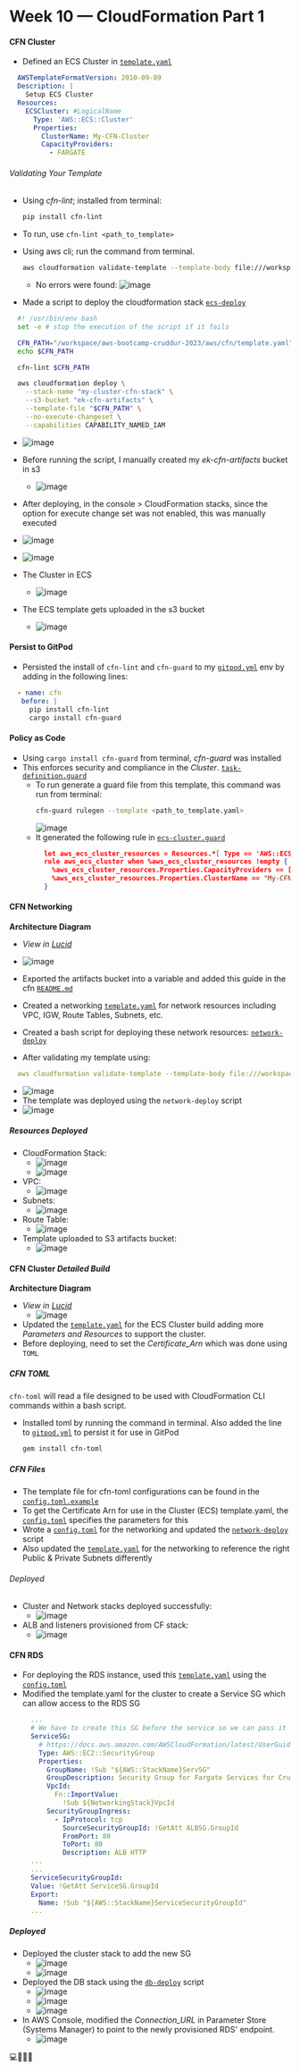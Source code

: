 # Week 10 — CloudFormation Part 1

#### CFN Cluster
- Defined an ECS Cluster in [`template.yaml`](https://github.com/erdookuhwa/aws-bootcamp-cruddur-2023/blob/b2a8dad860147dccce1f6823e40755af8c02b928/aws/cfn/ecs/template.yaml)
```yml
  AWSTemplateFormatVersion: 2010-09-09
  Description: |
    Setup ECS Cluster
  Resources:
    ECSCluster: #LogicalName
      Type: 'AWS::ECS::Cluster'
      Properties:
        ClusterName: My-CFN-Cluster
        CapacityProviders:
          - FARGATE
```
###### Validating Your Template
- Using _cfn-lint_; installed from terminal:
  ```sh
  pip install cfn-lint
  ```
- To run, use `cfn-lint <path_to_template>`
- Using aws cli; run the command from terminal.
  ```sh
  aws cloudformation validate-template --template-body file:///workspace/aws-bootcamp-cruddur-2023/aws/cfn/ecs/template.yaml
  ```
  - No errors were found:
  ![image](https://github.com/erdookuhwa/aws-bootcamp-cruddur-2023/blob/main/_docs/assets/Week10_validateCFNTemplate.png)
  
- Made a script to deploy the cloudformation stack [`ecs-deploy`](https://github.com/erdookuhwa/aws-bootcamp-cruddur-2023/blob/b2a8dad860147dccce1f6823e40755af8c02b928/bin/cfn/ecs-deploy)
```sh
  #! /usr/bin/env bash
  set -e # stop the execution of the script if it fails

  CFN_PATH="/workspace/aws-bootcamp-cruddur-2023/aws/cfn/template.yaml"
  echo $CFN_PATH

  cfn-lint $CFN_PATH

  aws cloudformation deploy \
    --stack-name "my-cluster-cfn-stack" \
    --s3-bucket "ek-cfn-artifacts" \
    --template-file "$CFN_PATH" \
    --no-execute-changeset \
    --capabilities CAPABILITY_NAMED_IAM
```
  - ![image](https://github.com/erdookuhwa/aws-bootcamp-cruddur-2023/blob/main/_docs/assets/Week10_cfnDeploy.png)
  - Before running the script, I manually created my _ek-cfn-artifacts_ bucket in s3
    - ![image](https://github.com/erdookuhwa/aws-bootcamp-cruddur-2023/blob/main/_docs/assets/Week10_cfnBucket.png)

 
 - After deploying, in the console > CloudFormation stacks, since the option for execute change set was not enabled, this was manually executed
  - ![image](https://github.com/erdookuhwa/aws-bootcamp-cruddur-2023/blob/main/_docs/assets/Week10_cfnECSClusterCreating.png)
  - ![image](https://github.com/erdookuhwa/aws-bootcamp-cruddur-2023/blob/main/_docs/assets/Week10_cfnExecuteChangeSet.png)
- The Cluster in ECS
  - ![image](https://github.com/erdookuhwa/aws-bootcamp-cruddur-2023/blob/14aa6ec9af2edef89f46fde3d7085de5177eff46/_docs/assets/Week10-11_ECSClusterCFN.png)
- The ECS template gets uploaded in the s3 bucket
  - ![image](https://github.com/erdookuhwa/aws-bootcamp-cruddur-2023/blob/main/_docs/assets/Week10_templateInS3.png)
 #### Persist to GitPod
 - Persisted the install of `cfn-lint` and `cfn-guard` to my [`gitpod.yml`](https://github.com/erdookuhwa/aws-bootcamp-cruddur-2023/blob/49a423d37bd879818006158efd05772e8dd7e71a/.gitpod.yml) env by adding in the following lines:
 ```yml
   - name: cfn
    before: |
      pip install cfn-lint
      cargo install cfn-guard
  ```
  
#### Policy as Code
- Using `cargo install cfn-guard` from terminal, _cfn-guard_ was installed
- This enforces security and compliance in the _Cluster_. [`task-definition.guard`]()
  - To run generate a guard file from this template, this command was run from terminal:
    ```sh
    cfn-guard rulegen --template <path_to_template.yaml>
    ```
    ![image](https://github.com/erdookuhwa/aws-bootcamp-cruddur-2023/blob/main/_docs/assets/Week10_cfnGuard.png)
  - It generated the following rule in [`ecs-cluster.guard`](https://github.com/erdookuhwa/aws-bootcamp-cruddur-2023/blob/b2a8dad860147dccce1f6823e40755af8c02b928/aws/cfn/ecs/ecs-cluster.guard)
    ```json
      let aws_ecs_cluster_resources = Resources.*[ Type == 'AWS::ECS::Cluster' ]
      rule aws_ecs_cluster when %aws_ecs_cluster_resources !empty {
        %aws_ecs_cluster_resources.Properties.CapacityProviders == ["FARGATE"]
        %aws_ecs_cluster_resources.Properties.ClusterName == "My-CFN-Cluster"
      }
    ```
  
 #### CFN Networking
 **Architecture Diagram**
 - _View in [Lucid](https://lucid.app/lucidchart/841c461f-d3f2-425d-9377-12e213a703ae/edit?viewport_loc=-1463%2C-232%2C3204%2C1662%2C0_0&invitationId=inv_fdceca6f-ee19-4f0b-9072-6d3488ebf139)_
  - ![image](https://github.com/erdookuhwa/aws-bootcamp-cruddur-2023/blob/main/_docs/assets/Week10-11_architecture_Network-Layer.png)

 - Exported the artifacts bucket into a variable and added this guide in the cfn [`README.md`](https://github.com/erdookuhwa/aws-bootcamp-cruddur-2023/blob/b2a8dad860147dccce1f6823e40755af8c02b928/aws/cfn/Readme.md)
 - Created a networking [`template.yaml`](https://github.com/erdookuhwa/aws-bootcamp-cruddur-2023/blob/b2a8dad860147dccce1f6823e40755af8c02b928/aws/cfn/ecs/template.yaml) for network resources including VPC, IGW, Route Tables, Subnets, etc.
 - Created a bash script for deploying these network resources: [`network-deploy`](https://github.com/erdookuhwa/aws-bootcamp-cruddur-2023/blob/b2a8dad860147dccce1f6823e40755af8c02b928/bin/cfn/network-deploy)
 - After validating my template using:
  ```yml
    aws cloudformation validate-template --template-body file:///workspace/aws-bootcamp-cruddur-2023/aws/cfn/ecs/template.yaml
  ```
  - ![image](https://github.com/erdookuhwa/aws-bootcamp-cruddur-2023/blob/2a6b15b1a9519cf2db499ab4456589823ce3417f/_docs/assets/Week10-11_cfnValidateNetworking.png)
 - The template was deployed using the `network-deploy` script
  - ![image](https://github.com/erdookuhwa/aws-bootcamp-cruddur-2023/blob/2a6b15b1a9519cf2db499ab4456589823ce3417f/_docs/assets/Week10-11_cfnNetworkDeploy.png)
##### Resources Deployed
- CloudFormation Stack:
  - ![image](https://github.com/erdookuhwa/aws-bootcamp-cruddur-2023/blob/2a6b15b1a9519cf2db499ab4456589823ce3417f/_docs/assets/Week10-11_cfnNetworkStackCreating.png)
  - ![image](https://github.com/erdookuhwa/aws-bootcamp-cruddur-2023/blob/2a6b15b1a9519cf2db499ab4456589823ce3417f/_docs/assets/Week10-11_cfnNetworkStack.png)
- VPC:
  - ![image](https://github.com/erdookuhwa/aws-bootcamp-cruddur-2023/blob/2a6b15b1a9519cf2db499ab4456589823ce3417f/_docs/assets/Week10-11_cfnVPC.png)
- Subnets:
  - ![image](https://github.com/erdookuhwa/aws-bootcamp-cruddur-2023/blob/2a6b15b1a9519cf2db499ab4456589823ce3417f/_docs/assets/Week10-11_cfnSubnets.png)
- Route Table:
  - ![image](https://github.com/erdookuhwa/aws-bootcamp-cruddur-2023/blob/2a6b15b1a9519cf2db499ab4456589823ce3417f/_docs/assets/Week10-11_cfnRouteTable.png)
- Template uploaded to S3 artifacts bucket:
  - ![image](https://github.com/erdookuhwa/aws-bootcamp-cruddur-2023/blob/2a6b15b1a9519cf2db499ab4456589823ce3417f/_docs/assets/Week10-11_cfnTemplateS3.png)


#### CFN Cluster _Detailed Build_
**Architecture Diagram**
- _View in [Lucid](https://lucid.app/lucidchart/841c461f-d3f2-425d-9377-12e213a703ae/edit?viewport_loc=-1463%2C-232%2C3204%2C1662%2C0_0&invitationId=inv_fdceca6f-ee19-4f0b-9072-6d3488ebf139)_
  - ![image](https://github.com/erdookuhwa/aws-bootcamp-cruddur-2023/blob/main/_docs/assets/Week10-11_architecture_Cluster-Layer.png)
- Updated the [`template.yaml`](https://github.com/erdookuhwa/aws-bootcamp-cruddur-2023/blob/8d9ebbf431816116da34434514cc4624f6c4ee51/aws/cfn/ecs/template.yaml) for the ECS Cluster build adding more _Parameters and Resources_ to support the cluster.
- Before deploying, need to set the _Certificate_Arn_ which was done using `TOML`

##### CFN TOML
`cfn-toml` will read a file designed to be used with CloudFormation CLI commands within a bash script.
- Installed toml by running the command in terminal. Also added the line to [`gitpod.yml`](https://github.com/erdookuhwa/aws-bootcamp-cruddur-2023/blob/8d9ebbf431816116da34434514cc4624f6c4ee51/.gitpod.yml) to persist it for use in GitPod
  ```sh
  gem install cfn-toml
  ```
##### CFN Files
- The template file for cfn-toml configurations can be found in the [`config.toml.example`](https://github.com/erdookuhwa/aws-bootcamp-cruddur-2023/blob/8d9ebbf431816116da34434514cc4624f6c4ee51/aws/cfn/networking/config.toml.example)
- To get the Certificate Arn for use in the Cluster (ECS) template.yaml, the [`config.toml`](https://github.com/erdookuhwa/aws-bootcamp-cruddur-2023/blob/8d9ebbf431816116da34434514cc4624f6c4ee51/aws/cfn/ecs/config.toml) specifies the parameters for this
- Wrote a [`config.toml`](https://github.com/erdookuhwa/aws-bootcamp-cruddur-2023/blob/8d9ebbf431816116da34434514cc4624f6c4ee51/aws/cfn/networking/config.toml) for the networking and updated the [`network-deploy`](https://github.com/erdookuhwa/aws-bootcamp-cruddur-2023/blob/8d9ebbf431816116da34434514cc4624f6c4ee51/bin/cfn/network-deploy) script
- Also updated the [`template.yaml`](https://github.com/erdookuhwa/aws-bootcamp-cruddur-2023/blob/8d9ebbf431816116da34434514cc4624f6c4ee51/aws/cfn/networking/template.yaml) for the networking to reference the right Public & Private Subnets differently

###### Deployed
- Cluster and Network stacks deployed successfully:
  - ![image](https://github.com/erdookuhwa/aws-bootcamp-cruddur-2023/blob/main/_docs/assets/Week10-11_cfnCluster%26NetworkStacks.png)
- ALB and listeners provisioned from CF stack:
  - ![image](https://github.com/erdookuhwa/aws-bootcamp-cruddur-2023/blob/main/_docs/assets/Week10-11_cfnClusterALB.png)
 

#### CFN RDS
- For deploying the RDS instance, used this [`template.yaml`](https://github.com/erdookuhwa/aws-bootcamp-cruddur-2023/blob/main/aws/cfn/db/template.yaml) using the [`config.toml`](https://github.com/erdookuhwa/aws-bootcamp-cruddur-2023/blob/main/aws/cfn/db/config.toml)
- Modified the template.yaml for the cluster to create a Service SG which can allow access to the RDS SG
  ```yaml
    ...
    # We have to create this SG before the service so we can pass it to database SG
    ServiceSG:
      # https://docs.aws.amazon.com/AWSCloudFormation/latest/UserGuide/aws-properties-ec2-security-group.html
      Type: AWS::EC2::SecurityGroup
      Properties:
        GroupName: !Sub "${AWS::StackName}ServSG"
        GroupDescription: Security Group for Fargate Services for Cruddur
        VpcId:
          Fn::ImportValue:
            !Sub ${NetworkingStack}VpcId
        SecurityGroupIngress:
          - IpProtocol: tcp
            SourceSecurityGroupId: !GetAtt ALBSG.GroupId
            FromPort: 80
            ToPort: 80
            Description: ALB HTTP
    ...
    ...
    ServiceSecurityGroupId:
    Value: !GetAtt ServiceSG.GroupId
    Export:
      Name: !Sub "${AWS::StackName}ServiceSecurityGroupId"
    ...
  ```
##### Deployed
- Deployed the cluster stack to add the new SG
  - ![image](https://github.com/erdookuhwa/aws-bootcamp-cruddur-2023/blob/main/_docs/assets/Week10-11_cfnClusterStackAddSG.png)
  - ![image](https://github.com/erdookuhwa/aws-bootcamp-cruddur-2023/blob/main/_docs/assets/Week10-11_cfnClusterServSG.png)
- Deployed the DB stack using the [`db-deploy`](https://github.com/erdookuhwa/aws-bootcamp-cruddur-2023/blob/main/bin/cfn/db-deploy) script
  - ![image](https://github.com/erdookuhwa/aws-bootcamp-cruddur-2023/blob/main/_docs/assets/Week10-11_cfnDBDeploy.png)
  - ![image](https://github.com/erdookuhwa/aws-bootcamp-cruddur-2023/blob/main/_docs/assets/Week10-11_cfnDBStack.png)
  - ![image](https://github.com/erdookuhwa/aws-bootcamp-cruddur-2023/blob/main/_docs/assets/Week10-11_cfnRDSInstance.png)
- In AWS Console, modified the _Connection_URL_ in Parameter Store (Systems Manager) to point to the newly provisioned RDS' endpoint.
  - ![image](https://github.com/erdookuhwa/aws-bootcamp-cruddur-2023/blob/main/_docs/assets/Week10-11_DBParameterStoreConnModified.png)
 
 
 
 
 
 
 
 
 
 
 
 
 
 
 
 
 
 
 
 
 💻🚧👷‍♀️
